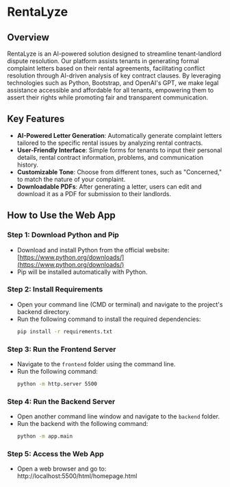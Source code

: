 # RentaLyze

## Overview
RentaLyze is an AI-powered solution designed to streamline tenant-landlord dispute resolution. Our platform assists tenants in generating formal complaint letters based on their rental agreements, facilitating conflict resolution through AI-driven analysis of key contract clauses. By leveraging technologies such as Python, Bootstrap, and OpenAI's GPT, we make legal assistance accessible and affordable for all tenants, empowering them to assert their rights while promoting fair and transparent communication.

## Key Features
- **AI-Powered Letter Generation**: Automatically generate complaint letters tailored to the specific rental issues by analyzing rental contracts.
- **User-Friendly Interface**: Simple forms for tenants to input their personal details, rental contract information, problems, and communication history.
- **Customizable Tone**: Choose from different tones, such as "Concerned," to match the nature of your complaint.
- **Downloadable PDFs**: After generating a letter, users can edit and download it as a PDF for submission to their landlords.

## How to Use the Web App

### Step 1: Download Python and Pip
- Download and install Python from the official website: [https://www.python.org/downloads/](https://www.python.org/downloads/)
- Pip will be installed automatically with Python.

### Step 2: Install Requirements
- Open your command line (CMD or terminal) and navigate to the project's backend directory.
- Run the following command to install the required dependencies:
  ```bash
  pip install -r requirements.txt
  
### Step 3: Run the Frontend Server
- Navigate to the `frontend` folder using the command line.
- Run the following command:
  ```bash
  python -m http.server 5500

### Step 4: Run the Backend Server
- Open another command line window and navigate to the `backend` folder.
- Run the backend with the following command:
  ```bash
  python -m app.main

### Step 5: Access the Web App
- Open a web browser and go to:
http://localhost:5500/html/homepage.html
